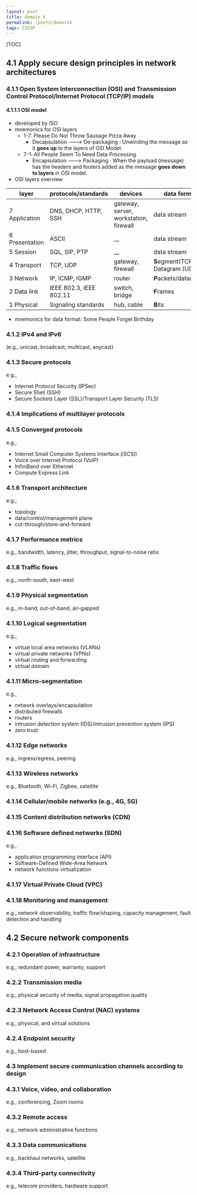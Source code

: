 ```yaml
---
layout: post
title: domain 4
permalink: /posts/domain4
tags: CISSP
---
```

[TOC]
## 4.1 Apply secure design principles in network architectures 
### 4.1.1 Open System Interconnection (OSI) and Transmission Control Protocol/Internet Protocol (TCP/IP) models
#### 4.1.1.1 OSI model
- developed by ISO
- mnemonics for OSI layers
	- 1-7: Please Do Not Throw Sausage Pizza Away
		- Decapsulation ---> De-packaging : Unwinding the message as it **goes up** to the layers of OSI Model.
	- 7-1: All People Seem To Need Data Processing
		- Encapsulation ---> Packaging : When the payload (message) has the headers and footers added as the message **goes down to layers** in OSI model.
- OSI layers overview

| layer          | protocols/standards     | devices                                | data format                        |
| -------------- | ----------------------- | -------------------------------------- | ---------------------------------- |
| 7 Application  | DNS, DHCP, HTTP, SSH    | gateway, server, workstation, firewall | data stream                        |
| 6 Presentation | ASCII                   | __                                     | data stream                        |
| 5 Session      | SQL, SIP, PTP           | __                                     | data stream                        |
| 4 Transport    | TCP, UDP                | gateway, firewall                      | **S**egment(TCP)<br>Datagram (UDP) |
| 3 Network      | IP, ICMP, IGMP          | router                                 | **P**ackets/datagrams              |
| 2 Data link    | IEEE 802.3, IEEE 802.11 | switch, bridge                         | **F**rames                         |
| 1 Physical     | Signaling standards     | hub, cable                             | **B**its                           |


- mnemonics for data format: Some People Forget Birthday

### 4.1.2 IPv4 and IPv6
(e.g., unicast, broadcast, multicast, anycast)
### 4.1.3 Secure protocols 
e.g., 
- Internet Protocol Security (IPSec)
- Secure Shell (SSH)
- Secure Sockets Layer (SSL)/Transport Layer Security (TLS)
### 4.1.4 Implications of multilayer protocols
### 4.1.5 Converged protocols 
e.g., 
- Internet Small Computer Systems Interface (iSCSI)
- Voice over Internet Protocol (VoIP)
- InfiniBand over Ethernet
- Compute Express Link
### 4.1.6 Transport architecture 
e.g., 
- topology 
- data/control/management plane
- cut-through/store-and-forward
### 4.1.7 Performance metrics 
e.g., bandwidth, latency, jitter, throughput, signal-to-noise ratio
### 4.1.8 Traffic flows 
e.g., north-south, east-west
### 4.1.9 Physical segmentation 
e.g., in-band, out-of-band, air-gapped
### 4.1.10 Logical segmentation 
e.g., 
- virtual local area networks (VLANs)
- virtual private networks (VPNs)
- virtual routing and forwarding
- virtual domain
### 4.1.11 Micro-segmentation
e.g., 
- network overlays/encapsulation
- distributed firewalls
- routers
- intrusion detection system (IDS)/intrusion prevention system (IPS)
- zero trust
### 4.1.12 Edge networks 
e.g., ingress/egress, peering
### 4.1.13 Wireless networks 
e.g., Bluetooth, Wi-Fi, Zigbee, satellite
### 4.1.14 Cellular/mobile networks (e.g., 4G, 5G)
### 4.1.15 Content distribution networks (CDN)
### 4.1.16 Software defined networks (SDN) 
e.g., 
- application programming interface (API)
- Software-Defined Wide-Area Network
- network functions virtualization
### 4.1.17 Virtual Private Cloud (VPC)
### 4.1.18 Monitoring and management 
e.g., network observability, traffic flow/shaping, capacity management, fault detection and handling
## 4.2 Secure network components 
### 4.2.1 Operation of infrastructure 
e.g., redundant power, warranty, support
### 4.2.2 Transmission media 
e.g., physical security of media, signal propagation quality
### 4.2.3 Network Access Control (NAC) systems 
e.g., physical, and virtual solutions
### 4.2.4 Endpoint security 
e.g., host-based
### 4.3 Implement secure communication channels according to design 
### 4.3.1 Voice, video, and collaboration 
e.g., conferencing, Zoom rooms
### 4.3.2 Remote access
e.g., network administrative functions
### 4.3.3 Data communications 
e.g., backhaul networks, satellite
### 4.3.4 Third-party connectivity 
e.g., telecom providers, hardware support











